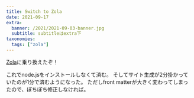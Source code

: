 ```yaml
---
title: Switch to Zola
date: 2021-09-17
extra:
  banner: /2021/2021-09-03-banner.jpg
  subtitle: subtitleはextra下
taxonomies:
  tags: ["zola"]
---
```

[Zola](https://getzola.org)に乗り換えたぞ！

これでnode.jsをインストールしなくて済む。
そしてサイト生成が2分掛かっていたのが1分で済むようになった。
ただしfront matterが大きく変わってしまったので、ぽちぽち修正しなければ。
